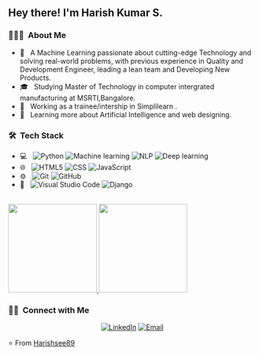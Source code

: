
<h2> Hey there! I'm Harish Kumar S.</h2>

<h3> 👨🏻‍💻 &nbsp;About Me </h3>

- 🤔 &nbsp; A Machine Learning passionate about cutting-edge Technology and solving real-world
           problems, with previous experience in Quality and Development Engineer, leading a
           lean team and Developing New Products.
- 🎓 &nbsp; Studying Master of Technology in computer intergrated manufacturing at MSRTI,Bangalore.
- 💼 &nbsp; Working as a trainee/intership in Simplilearn .
- 🌱 &nbsp; Learning more about Artificial Intelligence and web designing.


<h3> 🛠 &nbsp;Tech Stack</h3>

- 💻 &nbsp;
  ![Python](https://img.shields.io/badge/-Python-333333?style=flat&logo=python)
  ![Machine learning](https://img.shields.io/badge/-ML-333333?style=flat&logo=ML)
  ![NLP](https://img.shields.io/badge/-NLP333333?style=flat&logo=NLP)
  ![Deep learning](https://img.shields.io/badge/-DL-333333?style=flat&logo=DL)
- 🌐 &nbsp;
  ![HTML5](https://img.shields.io/badge/-HTML5-333333?style=flat&logo=HTML5)
  ![CSS](https://img.shields.io/badge/-CSS-333333?style=flat&logo=CSS3&logoColor=1572B6)
  ![JavaScript](https://img.shields.io/badge/-JavaScript-333333?style=flat&logo=javascript)
- ⚙️ &nbsp;
  ![Git](https://img.shields.io/badge/-Git-333333?style=flat&logo=git)
  ![GitHub](https://img.shields.io/badge/-GitHub-333333?style=flat&logo=github)
- 🔧 &nbsp;
  ![Visual Studio Code](https://img.shields.io/badge/-Visual%20Studio%20Code-333333?style=flat&logo=visual-studio-code&logoColor=007ACC)
  ![Django](https://img.shields.io/badge/-Django-333333?style=flat&logo=django-ide&logoColor=2C2255)

<br/>

<a href="https://github.com/AVS1508">
  <img height="180em" src="https://github-readme-stats.vercel.app/api?username=Harishsee89&theme=buefy&show_icons=true" />
  <img height="180em" src="https://github-readme-stats.vercel.app/api/top-langs/?username=Harishsee89&theme=buefy&layout=compact" />
</a>

<br/>

<h3> 🤝🏻 &nbsp;Connect with Me </h3>

<p align="center">
<a href="https://www.linkedin.com/in/harish-kumar-s-a13a231bb/"><img alt="LinkedIn" src="https://img.shields.io/badge/LinkedIn-Harish%20Kumar%20S-blue?style=flat-square&logo=linkedin"></a>
<a href="mailto:harisharpi012020@gmail.com"><img alt="Email" src="https://img.shields.io/badge/Email-harisharpi012020@gmail.com-blue?style=flat-square&logo=gmail"></a>
</p>

⭐️ From [Harishsee89](https://github.com/Harishsee89)
